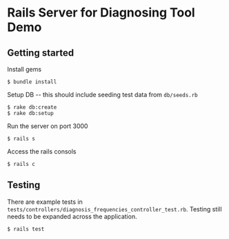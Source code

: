 # Rails Server for Diagnosing Tool Demo

## Getting started

Install gems
```
$ bundle install
```
Setup DB -- this should include seeding test data from `db/seeds.rb`
```
$ rake db:create
$ rake db:setup
```
Run the server on port 3000
```
$ rails s
```
Access the rails consols
```
$ rails c
```

## Testing
There are example tests in `tests/controllers/diagnosis_frequencies_controller_test.rb`. Testing still
needs to be expanded across the application.
```
$ rails test
```
